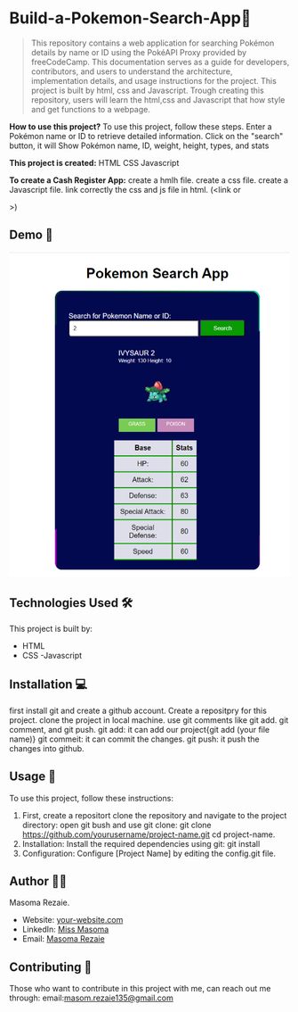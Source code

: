 # Build-a-Pokemon-Search-App🚀
>This repository contains a web application for searching Pokémon details by name or ID using the PokéAPI Proxy provided by freeCodeCamp. This documentation serves as a guide for developers, contributors, and users to understand the architecture, implementation details, and usage instructions for the project. This project is built by html, css and Javascript. Trough creating this repository, users will learn the html,css and Javascript that how style and get functions to a webpage.

**How to use this project?**
To use this project, follow these steps.
Enter a Pokémon name or ID to retrieve detailed information.
Click on the "search" button,
it will Show Pokémon name, ID, weight, height, types, and stats

**This project is created:**
HTML
CSS
Javascript

**To create a Cash Register App:**
create a hmlh file.
create a css file.
create a Javascript file.
link correctly the css and js file in html. (<link<link rel="stylesheet" href="./styles.css"> or <script src="./script.js"></script>
</head>>)

## Demo 📸
![Project Demo](./Capture.PNG)


## Technologies Used 🛠️
This project is built by:
- HTML
- CSS
-Javascript

## Installation 💻
first install git and create a github account.
Create a repositpry for this project.
clone the project in local machine.
use git comments like git add. git comment, and git push.
git add: it can add our project{git add (your file name)}
git commeit: it can commit the changes.
git push: it push the changes into github.

## Usage 🎯

To use this project, follow these instructions:
1. First,  create a repositort 
clone the repository and navigate to the project directory:
open git bush and use git clone: 
git clone https://github.com/yourusername/project-name.git
   cd project-name.
2. Installation: Install the required dependencies using git:
git install
3. Configuration: Configure [Project Name] by editing the config.git file.


## Author 👩‍💻

Masoma Rezaie.

- Website: [your-website.com](https://github.com/MasomRezaie/Personal-Portfolio-Page/tree/personal-portfolio-page)
- LinkedIn: [Miss Masoma](https://www.linkedin.com/in/miss-masoma-99b85522a?utm_source=share&utm_campaign=share_via&utm_content=profile&utm_medium=android_app)
- Email: [Masoma Rezaie](masom.rezaie135@gmail.com)

## Contributing 🤝

Those who want to contribute in this project with me, can reach out me through:
email:masom.rezaie135@gmail.com
